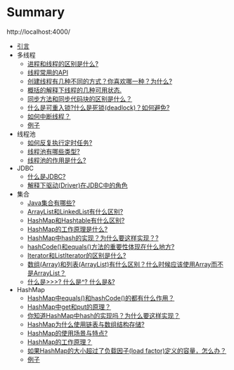# Summary

http://localhost:4000/

* [引言](README.md)
* 多线程
    * [进程和线程的区别是什么?](多线程/进程和线程的区别是什么.md)
    * [线程常用的API](多线程/线程常用的API.md)
    * [创建线程有几种不同的方式？你喜欢哪一种？为什么?](多线程/创建线程有哪些方式.md)
    * [概括的解释下线程的几种可用状态.](多线程/概括的解释下线程的几种可用状态.md)
    * [同步方法和同步代码块的区别是什么？](多线程/5.md)
    * [什么是可重入锁?什么是死锁(deadlock)？如何避免?](多线程/什么是死锁.md)
    * [如何中断线程？](多线程/如何中断线程.md)
    * [例子](多线程/7.md)
* 线程池
    * [如何反复执行定时任务?](线程池/如何反复执行定时任务.md)
    * [线程池有哪些类型?](线程池/线程池有哪些类型.md)
    * [线程池的作用是什么?](线程池/线程池的作用是什么.md)
* JDBC
    * [什么是JDBC?](JDBC/什么是JDBC.md)
    * [解释下驱动(Driver)在JDBC中的角色](JDBC/解释下驱动在JDBC中的角色.md)
* 集合
    * [Java集合有哪些?](集合/Java集合有哪些.md)
    * [ArrayList和LinkedList有什么区别?](集合/ArrayList和LinkedList有什么区别.md)
    * [HashMap和Hashtable有什么区别?](集合/HashMap和Hashtable有什么区别.md)
    * [HashMap的工作原理是什么?](集合/Java中的HashMap的工作原理是什么.md)
    * [HashMap中hash的实现？为什么要这样实现？?](集合/HashMap中hash的实现.md)
    * [hashCode()和equals()方法的重要性体现在什么地方?](集合/hashCode和equals方法的重要性体现在什么地方.md)
    * [Iterator和ListIterator的区别是什么?](集合/Iterator和ListIterator的区别是什么.md)
    * [数组(Array)和列表(ArrayList)有什么区别？什么时候应该使用Array而不是ArrayList？](集合/Array和ArrayList有什么区别.md)
    * [什么是>>>? 什么是^? 什么是&?](集合/运算符.md)
* HashMap   
    * [HashMap中equals()和hashCode()的都有什么作用？](HashMap/HashMap中equals和hashCode方法.md)
    * [HashMap中get和put的原理？](HashMap/HashMap中get和put的原理.md)
    * [你知道HashMap中hash的实现吗？为什么要这样实现？](HashMap/HashMap中hash的实现.md)
    * [HashMap为什么使用链表与数组结构存储?](HashMap/HashMap为什么使用链表与数组结构存储.md)
    * [HashMap的使用场景与特点?](HashMap/HashMap的使用场景与特点.md)
    * [HashMap的工作原理？](HashMap/HashMap的工作原理.md)
    * [如果HashMap的大小超过了负载因子(load factor)定义的容量，怎么办？](HashMap/如果HashMap的大小超过了负载因子定义的容量怎么办.md)
    * [例子](HashMap/例子.md)



